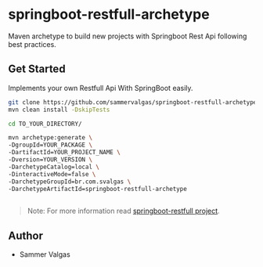 # springboot-restfull-archetype
Maven archetype to build new projects with Springboot Rest Api following best practices.

## Get Started

Implements your own Restfull Api With SpringBoot easily.

```bash
git clone https://github.com/sammervalgas/springboot-restfull-archetype.git && cd -
mvn clean install -DskipTests

cd TO_YOUR_DIRECTORY/

mvn archetype:generate \
-DgroupId=YOUR_PACKAGE \
-DartifactId=YOUR_PROJECT_NAME \
-Dversion=YOUR_VERSION \ 
-DarchetypeCatalog=local \
-DinteractiveMode=false \
-DarchetypeGroupId=br.com.svalgas \
-DarchetypeArtifactId=springboot-restfull-archetype
    
```

> Note: For more information read [springboot-restfull project](https://github.com/sammervalgas/springboot-restfull).

## Author

* Sammer Valgas
